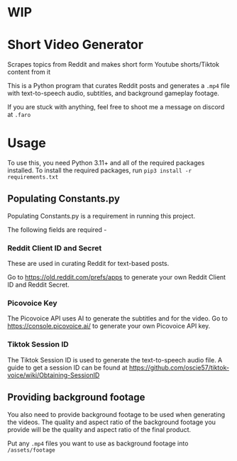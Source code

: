 # WIP

#  Short Video Generator

Scrapes topics from Reddit and makes short form Youtube shorts/Tiktok content from it

This is a Python program that curates Reddit posts and generates a `.mp4` file 
with text-to-speech audio, subtitles, and background gameplay footage.

If you are stuck with anything, feel free to shoot me a message on discord at `.faro`

# Usage
To use this, you need Python 3.11+ and all of the required packages installed.
To install the required packages, run ```pip3 install -r requirements.txt```

## Populating Constants.py
Populating Constants.py is a requirement in running this project. 

The following fields are required -

### Reddit Client ID and Secret
These are used in curating Reddit for text-based posts.

Go to https://old.reddit.com/prefs/apps to generate your own Reddit Client ID 
and Reddit Secret.

### Picovoice Key
The Picovoice API uses AI to generate the subtitles and for the video.
Go to https://console.picovoice.ai/ to generate your own Picovoice API key.

### Tiktok Session ID
The Tiktok Session ID is used to generate the text-to-speech audio file.
A guide to get a session ID can be found at 
https://github.com/oscie57/tiktok-voice/wiki/Obtaining-SessionID

## Providing background footage
You also need to provide background footage to be used when generating the videos. The quality 
and aspect ratio of the background footage you provide will be the quality and aspect ratio
of the final product.

Put any `.mp4` files you want to use as background footage into `/assets/footage`





